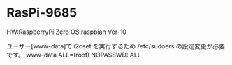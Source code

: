 # RasPi-9685

HW:RaspberryPi Zero
OS:raspbian Ver-10

ユーザー[www-data]で i2cset を実行するため /etc/sudoers の設定変更が必要です。
  www-data ALL=(root) NOPASSWD: ALL


